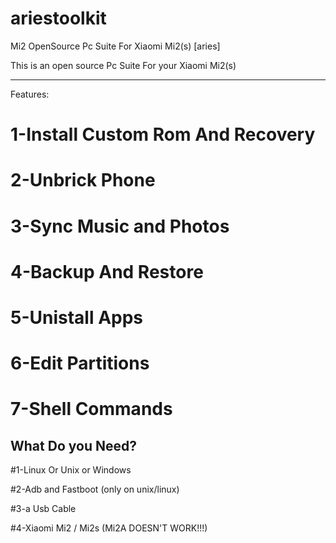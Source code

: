 ariestoolkit
============

Mi2 OpenSource Pc Suite For Xiaomi Mi2(s) [aries] 

This is an open source Pc Suite For your Xiaomi Mi2(s)


--------------------------------------------------
Features:

 # 1-Install Custom Rom And Recovery
 
 # 2-Unbrick Phone
 
 # 3-Sync Music and Photos
 
 # 4-Backup And Restore
 
 # 5-Unistall Apps
 
 # 6-Edit Partitions
 
 # 7-Shell Commands
 
 

What Do you Need?
-------------------------------------------------

 #1-Linux Or Unix or Windows
 
 #2-Adb and Fastboot (only on unix/linux)
 
 #3-a Usb Cable
 
 #4-Xiaomi Mi2 / Mi2s (Mi2A DOESN'T WORK!!!)
 
